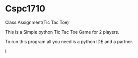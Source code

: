 # Cspc1710
Class Assignment(Tic Tac Toe)

This is a Simple python Tic Tac Toe Game for 2 players.

To run this program all you need is a python IDE and a partner.

I 






